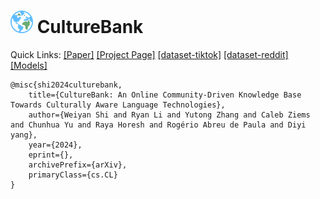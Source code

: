 # <img src="./src/image/icon.svg" width="36" height="36"> CultureBank 
Quick Links: [[Paper]](https://arxiv.org/abs/2404.15238) [[Project Page]](https://culturebank.github.io/) [[dataset-tiktok]](https://huggingface.co/datasets/SALT-NLP/CultureBank/tree/main/tiktok) [[dataset-reddit]](https://huggingface.co/datasets/SALT-NLP/CultureBank/tree/main/reddit) [[Models]](https://huggingface.co/collections/SALT-NLP/culturebank-6626ee7dcd54f5fffb6769fe) 

```
@misc{shi2024culturebank,
    title={CultureBank: An Online Community-Driven Knowledge Base Towards Culturally Aware Language Technologies},
    author={Weiyan Shi and Ryan Li and Yutong Zhang and Caleb Ziems and Chunhua Yu and Raya Horesh and Rogério Abreu de Paula and Diyi yang},
    year={2024},
    eprint={},
    archivePrefix={arXiv},
    primaryClass={cs.CL}
}
```